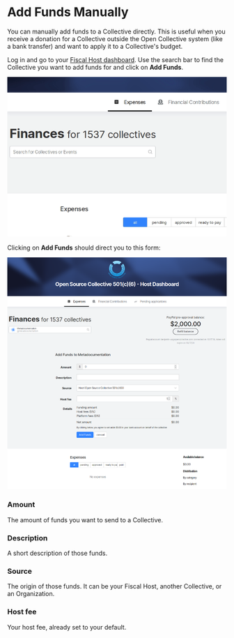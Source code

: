 # Add Funds Manually

You can manually add funds to a Collective directly. This is useful when you receive a donation for a Collective outside the Open Collective system \(like a bank transfer\) and want to apply it to a Collective's budget.

Log in and go to your [Fiscal Host dashboard](fiscal-host-dashboard.md). Use the search bar to find the Collective you want to add funds for and click on **Add Funds**.

![Using the search bar to find the Metadocumentation Collective.](../.gitbook/assets/fiscal-hosts_add_funds_manually_looking-for-collective_2019-11-25.gif)

Clicking on **Add Funds** should direct you to this form:

![](../.gitbook/assets/fiscal-hosts_add-funds-manually_add-funds-screen_2019-11-25.png)



### Amount

The amount of funds you want to send to a Collective.

### Description

A short description of those funds.

### Source

The origin of those funds. It can be your Fiscal Host, another Collective, or an Organization.

### Host fee

Your host fee, already set to your default.



